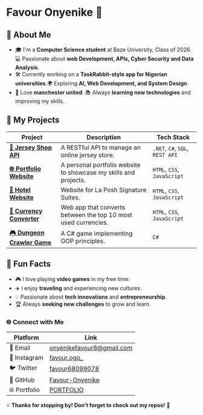 

# Favour Onyenike 👋


## 🚀 About Me
- 🎓 I'm a **Computer Science student** at Baze University, Class of 2026.💻 Passionate about **web Development, APIs, Cyber Security and Data Analysis**.
- 🛠️ Currently working on a **TaskRabbit-style app for Nigerian universities**.🌍 Exploring **AI, Web Development, and System Design**.
- 🚀 Love **manchester united** .📚 Always **learning new technologies** and improving my skills.


## 🚀 **My Projects**

| Project | Description | Tech Stack |
|---------|-------------|------------|
| **[🎽 Jersey Shop API](https://github.com/Favour-Onyenike/JerseyShop.API)** | A RESTful API to manage an online jersey store. | `.NET`, `C#`, `SQL`, `REST API` |
| **[🌐 Portfolio Website](https://favour-onyenike.github.io/PORTFOLIO/)** | A personal portfolio website to showcase my skills and projects. | `HTML`, `CSS`, `JavaScript` |
| **[🏨 Hotel Website](https://favour-onyenike.github.io/Hotel-Website/)** | Website for La Posh Signature Suites. | `HTML`, `CSS`, `JavaScript` |
| **[💱 Currency Converter](https://favour-onyenike.github.io/currency-converter-HTML/)** | Web app that converts between the top 10 most used currencies. | `HTML`, `CSS`, `JavaScript` |
| **[🎮 Dungeon Crawler Game](https://github.com/Favour-Onyenike/DungeonCrawler)** | A C# game implementing OOP principles. | `C#` |



## 🎯 **Fun Facts**
- 🎮 I love playing **video games** in my free time.
- ✈️ I enjoy **traveling** and experiencing new cultures.
- 💡 Passionate about **tech innovations** and **entrepreneurship**.
- 🏆 Always **seeking new challenges** to grow and learn.



### 🌐 Connect with Me

| Platform   | Link                                                                 |
|------------|---------------------------------------------------------------------|
| 📧 Email   | [onyenikefavour8@gmail.com](mailto:onyenikefavour8@gmail.com)       |
| 📸 Instagram | [favour.ogo_](https://www.instagram.com/favour.ogo_/)               |
| 🐦 Twitter | [favour68099078](https://twitter.com/favour68099078)                 |
| 🐙 GitHub  | [Favour-Onyenike](https://github.com/Favour-Onyenike)     |
| 🌐 Portfolio | [PORTFOLIO](https://favour-onyenike.github.io/PORTFOLIO/)                   |


⭐ **Thanks for stopping by! Don't forget to check out my repos!** 🚀
